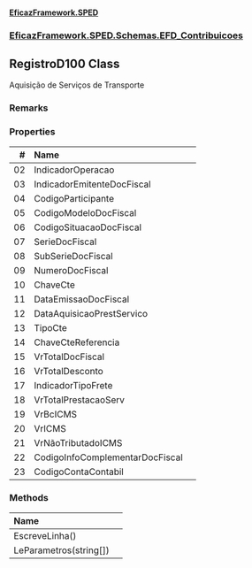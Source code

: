 #### [EficazFramework.SPED](EficazFrameworkSPED.md 'EficazFramework SPED')
### [EficazFramework.SPED.Schemas.EFD_Contribuicoes](EficazFramework.SPED.Schemas.EFD_Contribuicoes.md 'EficazFramework.SPED.Schemas.EFD_Contribuicoes')

## RegistroD100 Class

Aquisição de Serviços de Transporte

### Remarks
### Properties

| # | Name | |
| ---: | :--- | :--- |
| 02 | IndicadorOperacao |  |
| 03 | IndicadorEmitenteDocFiscal |  |
| 04 | CodigoParticipante |  |
| 05 | CodigoModeloDocFiscal |  |
| 06 | CodigoSituacaoDocFiscal |  |
| 07 | SerieDocFiscal |  |
| 08 | SubSerieDocFiscal |  |
| 09 | NumeroDocFiscal |  |
| 10 | ChaveCte |  |
| 11 | DataEmissaoDocFiscal |  |
| 12 | DataAquisicaoPrestServico |  |
| 13 | TipoCte |  |
| 14 | ChaveCteReferencia |  |
| 15 | VrTotalDocFiscal |  |
| 16 | VrTotalDesconto |  |
| 17 | IndicadorTipoFrete |  |
| 18 | VrTotalPrestacaoServ |  |
| 19 | VrBcICMS |  |
| 20 | VrICMS |  |
| 21 | VrNãoTributadoICMS |  |
| 22 | CodigoInfoComplementarDocFiscal |  |
| 23 | CodigoContaContabil |  |
### Methods

| Name | |
| :--- | :--- |
| EscreveLinha() |  |
| LeParametros(string[]) |  |
